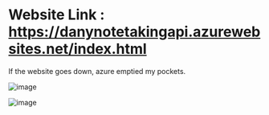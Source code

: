 # Website Link : https://danynotetakingapi.azurewebsites.net/index.html

If the website goes down, azure emptied my pockets.

![image](https://user-images.githubusercontent.com/96401568/166188667-5c312f33-14df-4340-904f-0d30b990c676.png)

![image](https://user-images.githubusercontent.com/96401568/166188639-51684d53-4a0a-4344-bd60-51ac9b0b8cb7.png)
